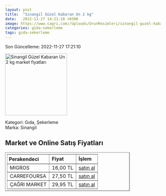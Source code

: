 ```yaml
---
layout: post
title:  "Sinangil Güzel Kabaran Un 2 kg"
date:   2022-11-27 14:21:10 +0300
image: https://www.cagri.com//Uploads/UrunResimleri/sinangil-guzel-kabaran-un-2-kg-c7-f09.jpg
categories: gida-sekerleme
tags: gida-sekerleme
---
```


Son Güncelleme: 2022-11-27 17:21:10

<img src="https://www.cagri.com//Uploads/UrunResimleri/sinangil-guzel-kabaran-un-2-kg-c7-f09.jpg" width="200" alt="Sinangil Güzel Kabaran Un 2 kg market fiyatları" />

Kategori: Gıda, Şekerleme
<br />
Marka: Sinangil

<h2>Market ve Online Satış Fiyatları</h2>

<table border="1" style="padding: 5px;width:80%;">
  <tr>
    <td style="padding: 5px;"><strong>Perakendeci</strong></td>
    <td><strong>Fiyat</strong></td>
    <td><strong>İşlem</strong></td>
  </tr>
  <tr>
              <td title="Migros">MIGROS</td>
              <td>16,00 TL</td>
              <td><a title="Migros" target="_blank" href="https://www.migros.com.tr/sinangil-guzel-kabaran-un-2-kg-p-4c725a">satın al</a></td>
            </tr><tr>
              <td title="CarrefourSA">CARREFOURSA</td>
              <td>27,50 TL</td>
              <td><a title="CarrefourSA" target="_blank" href="https://www.carrefoursa.com/sinangil-guzel-kabaran-un-2-kg-pogacalik-ekmeklik-simitlik-p-30312895">satın al</a></td>
            </tr><tr>
              <td title="Çağrı Market">ÇAĞRI MARKET</td>
              <td>29,95 TL</td>
              <td><a title="Çağrı Market" target="_blank" href="https://www.cagri.com/sinangil-guzel-kabaran-un-2-kg">satın al</a></td>
            </tr>
</table>
